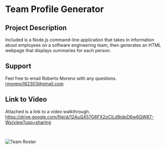 # Team Profile Generator

## Project Description
Included is a Node.js command-line application that takes in information about employees on a software engineering team, then generates an HTML webpage that displays summaries for each person. 

## Support
Feel free to email Roberto Moreno with any questions. rmoreno162303@gmail.com

## Link to Video 
Attached is a link to a video walkthrough. 
https://drive.google.com/file/d/12AuQ457G6FX2oCILd9idpD6w6QW87-Ws/view?usp=sharing


<br/>


![Team Roster](https://user-images.githubusercontent.com/105377377/186337122-cf6c4738-ce68-484a-953c-60e3040f1448.jpg)

